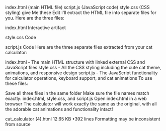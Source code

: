
index.html (main HTML file)
script.js (JavaScript code)
style.css (CSS styling) give Me these
Edit
I'll extract the HTML file into separate files for you. Here are the three files:


index.html
Interactive artifact 

style.css
Code 

script.js
Code 
Here are the three separate files extracted from your cat calculator:

index.html - The main HTML structure with linked external CSS and JavaScript files
style.css - All the CSS styling including the cute cat theme, animations, and responsive design
script.js - The JavaScript functionality for calculator operations, keyboard support, and cat animations
To use these files:

Save all three files in the same folder
Make sure the file names match exactly: index.html, style.css, and script.js
Open index.html in a web browser
The calculator will work exactly the same as the original, with all the adorable cat animations and functionality intact!







cat_calculator (4).html
12.65 KB •392 lines
Formatting may be inconsistent from source
<!DOCTYPE html>
<html lang="en">
<head>
    <meta charset="UTF-8">
    <meta name="viewport" content="width=device-width, initial-scale=1.0">
    <title>Meow Calculator</title>
    <style>
        @import url('https://fonts.googleapis.com/css2?family=Fredoka+One:wght@400&family=Nunito:wght@600;700&display=swap');
        
        body {
            margin: 0;
            padding: 20px;
            background: linear-gradient(135deg, #ff9a9e 0%, #fecfef 50%, #fecfef 100%);
            min-height: 100vh;
            font-family: 'Nunito', sans-serif;
            display: flex;
            justify-content: center;
            align-items: center;
            position: relative;
            overflow-x: hidden;
        }
        
        /* Floating paw prints background */
        .paw-print {
            position: fixed;
            opacity: 0.1;
            font-size: 2rem;
            color: #ff6b9d;
            animation: float 8s ease-in-out infinite;
            z-index: 0;
        }
        
        .paw-print:nth-child(1) { top: 10%; left: 10%; animation-delay: 0s; }
        .paw-print:nth-child(2) { top: 20%; right: 15%; animation-delay: 2s; }
        .paw-print:nth-child(3) { bottom: 20%; left: 20%; animation-delay: 4s; }
        .paw-print:nth-child(4) { bottom: 10%; right: 10%; animation-delay: 6s; }
        
        @keyframes float {
            0%, 100% { transform: translateY(0px) rotate(0deg); }
            50% { transform: translateY(-20px) rotate(5deg); }
        }
        
        .calculator {
            background: #fff;
            border-radius: 30px;
            box-shadow: 0 20px 40px rgba(0,0,0,0.1);
            padding: 30px;
            max-width: 350px;
            width: 100%;
            position: relative;
            z-index: 1;
            border: 5px solid #ff6b9d;
        }
        
        .cat-header {
            text-align: center;
            margin-bottom: 25px;
            position: relative;
        }
        
        .cat-face {
            font-size: 4rem;
            margin-bottom: 10px;
            animation: blink 3s infinite;
        }
        
        @keyframes blink {
            0%, 95% { content: '😸'; }
            96%, 100% { content: '😹'; }
        }
        
        .cat-title {
            font-family: 'Fredoka One', cursive;
            font-size: 2rem;
            color: #ff6b9d;
            margin: 0;
            text-shadow: 2px 2px 4px rgba(0,0,0,0.1);
        }
        
        .display {
            background: linear-gradient(45deg, #667eea 0%, #764ba2 100%);
            border: none;
            border-radius: 20px;
            color: white;
            font-size: 2rem;
            font-weight: 700;
            padding: 20px;
            text-align: right;
            width: 100%;
            margin-bottom: 20px;
            box-shadow: inset 0 5px 10px rgba(0,0,0,0.2);
            font-family: 'Nunito', sans-serif;
        }
        
        .buttons {
            display: grid;
            grid-template-columns: repeat(4, 1fr);
            gap: 15px;
        }
        
        .btn {
            border: none;
            border-radius: 50%;
            width: 60px;
            height: 60px;
            font-size: 1.3rem;
            font-weight: 700;
            cursor: pointer;
            transition: all 0.3s ease;
            font-family: 'Nunito', sans-serif;
            position: relative;
            overflow: hidden;
        }
        
        .btn:hover {
            transform: scale(1.1);
            box-shadow: 0 8px 20px rgba(0,0,0,0.2);
        }
        
        .btn:active {
            transform: scale(0.95);
        }
        
        .btn-number {
            background: linear-gradient(45deg, #ff9a9e 0%, #fecfef 100%);
            color: #333;
            border: 3px solid #ff6b9d;
        }
        
        .btn-operator {
            background: linear-gradient(45deg, #667eea 0%, #764ba2 100%);
            color: white;
            border: 3px solid #5a6fd8;
        }
        
        .btn-special {
            background: linear-gradient(45deg, #ffecd2 0%, #fcb69f 100%);
            color: #333;
            border: 3px solid #fc9f7f;
        }
        
        .btn-equals {
            background: linear-gradient(45deg, #a8edea 0%, #fed6e3 100%);
            color: #333;
            border: 3px solid #7dd3fc;
            grid-column: span 2;
            border-radius: 30px;
            width: auto;
        }
        
        .btn::after {
            content: '🐾';
            position: absolute;
            top: 50%;
            left: 50%;
            transform: translate(-50%, -50%);
            font-size: 0.8rem;
            opacity: 0;
            transition: opacity 0.3s ease;
        }
        
        .btn:hover::after {
            opacity: 0.3;
        }
        
        .whiskers {
            position: absolute;
            top: 20px;
            left: -10px;
            right: -10px;
            height: 2px;
            background: repeating-linear-gradient(
                90deg,
                transparent,
                transparent 10px,
                #ff6b9d 10px,
                #ff6b9d 20px,
                transparent 20px,
                transparent 30px
            );
            opacity: 0.3;
        }
        
        .error-message {
            color: #ff6b9d;
            text-align: center;
            margin-top: 10px;
            font-weight: 600;
            min-height: 20px;
        }
    </style>
</head>
<body>
    <div class="paw-print">🐾</div>
    <div class="paw-print">🐾</div>
    <div class="paw-print">🐾</div>
    <div class="paw-print">🐾</div>
    
    <div class="calculator">
        <div class="whiskers"></div>
        
        <div class="cat-header">
            <div class="cat-face">😸</div>
            <h1 class="cat-title">Meow Calculator</h1>
        </div>
        
        <input type="text" class="display" id="display" readonly placeholder="0">
        
        <div class="buttons">
            <button class="btn btn-special" onclick="clearDisplay()">C</button>
            <button class="btn btn-special" onclick="deleteLast()">⌫</button>
            <button class="btn btn-operator" onclick="appendToDisplay('/')">/</button>
            <button class="btn btn-operator" onclick="appendToDisplay('*')">×</button>
            
            <button class="btn btn-number" onclick="appendToDisplay('7')">7</button>
            <button class="btn btn-number" onclick="appendToDisplay('8')">8</button>
            <button class="btn btn-number" onclick="appendToDisplay('9')">9</button>
            <button class="btn btn-operator" onclick="appendToDisplay('-')">-</button>
            
            <button class="btn btn-number" onclick="appendToDisplay('4')">4</button>
            <button class="btn btn-number" onclick="appendToDisplay('5')">5</button>
            <button class="btn btn-number" onclick="appendToDisplay('6')">6</button>
            <button class="btn btn-operator" onclick="appendToDisplay('+')">+</button>
            
            <button class="btn btn-number" onclick="appendToDisplay('1')">1</button>
            <button class="btn btn-number" onclick="appendToDisplay('2')">2</button>
            <button class="btn btn-number" onclick="appendToDisplay('3')">3</button>
            <button class="btn btn-number" onclick="appendToDisplay('0')" style="grid-row: span 2; height: 135px; border-radius: 30px;">0</button>
            
            <button class="btn btn-equals" onclick="calculate()">=</button>
            <button class="btn btn-number" onclick="appendToDisplay('.')">.</button>
        </div>
        
        <div class="error-message" id="errorMessage"></div>
    </div>

    <script>
        let currentInput = '';
        let operator = '';
        let previousInput = '';
        let justCalculated = false;
        
        const display = document.getElementById('display');
        const errorMessage = document.getElementById('errorMessage');
        
        function updateDisplay() {
            display.value = currentInput || '0';
        }
        
        function clearDisplay() {
            currentInput = '';
            operator = '';
            previousInput = '';
            justCalculated = false;
            errorMessage.textContent = '';
            updateDisplay();
            
            // Fun cat reaction
            const catFace = document.querySelector('.cat-face');
            catFace.textContent = '😽';
            setTimeout(() => {
                catFace.textContent = '😸';
            }, 500);
        }
        
        function deleteLast() {
            if (currentInput) {
                currentInput = currentInput.slice(0, -1);
                updateDisplay();
            }
        }
        
        function appendToDisplay(value) {
            errorMessage.textContent = '';
            
            if (justCalculated && !isNaN(value)) {
                currentInput = '';
                justCalculated = false;
            }
            
            if (['+', '-', '*', '/'].includes(value)) {
                if (currentInput === '') {
                    if (value === '-') {
                        currentInput = '-';
                    }
                    return;
                }
                
                if (previousInput !== '' && operator !== '' && currentInput !== '') {
                    calculate();
                }
                
                operator = value;
                previousInput = currentInput;
                currentInput = '';
                return;
            }
            
            if (value === '.' && currentInput.includes('.')) {
                return;
            }
            
            currentInput += value;
            updateDisplay();
        }
        
        function calculate() {
            if (previousInput === '' || operator === '' || currentInput === '') {
                return;
            }
            
            const prev = parseFloat(previousInput);
            const current = parseFloat(currentInput);
            let result;
            
            try {
                switch (operator) {
                    case '+':
                        result = prev + current;
                        break;
                    case '-':
                        result = prev - current;
                        break;
                    case '*':
                        result = prev * current;
                        break;
                    case '/':
                        if (current === 0) {
                            throw new Error('Cannot divide by zero! 🙀');
                        }
                        result = prev / current;
                        break;
                    default:
                        return;
                }
                
                // Round to avoid floating point errors
                result = Math.round(result * 100000000) / 100000000;
                
                currentInput = result.toString();
                operator = '';
                previousInput = '';
                justCalculated = true;
                updateDisplay();
                
                // Fun cat reaction for successful calculation
                const catFace = document.querySelector('.cat-face');
                catFace.textContent = '😻';
                setTimeout(() => {
                    catFace.textContent = '😸';
                }, 1000);
                
            } catch (error) {
                errorMessage.textContent = error.message;
                const catFace = document.querySelector('.cat-face');
                catFace.textContent = '🙀';
                setTimeout(() => {
                    catFace.textContent = '😸';
                }, 2000);
            }
        }
        
        // Keyboard support
        document.addEventListener('keydown', function(event) {
            const key = event.key;
            
            if (key >= '0' && key <= '9') {
                appendToDisplay(key);
            } else if (key === '.') {
                appendToDisplay('.');
            } else if (key === '+' || key === '-') {
                appendToDisplay(key);
            } else if (key === '*') {
                appendToDisplay('*');
            } else if (key === '/') {
                event.preventDefault();
                appendToDisplay('/');
            } else if (key === 'Enter' || key === '=') {
                event.preventDefault();
                calculate();
            } else if (key === 'Escape' || key === 'c' || key === 'C') {
                clearDisplay();
            } else if (key === 'Backspace') {
                deleteLast();
            }
        });
        
        // Initialize display
        updateDisplay();
    </script>
</body>
</html>

